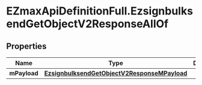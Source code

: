 # EZmaxApiDefinitionFull.EzsignbulksendGetObjectV2ResponseAllOf

## Properties

Name | Type | Description | Notes
------------ | ------------- | ------------- | -------------
**mPayload** | [**EzsignbulksendGetObjectV2ResponseMPayload**](EzsignbulksendGetObjectV2ResponseMPayload.md) |  | 


